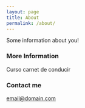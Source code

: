 ```yaml
---
layout: page
title: About
permalink: /about/
---
```


Some information about you!

### More Information

Curso carnet de conducir

### Contact me

[email@domain.com](mailto:email@domain.com)
